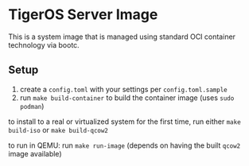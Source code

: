 # TigerOS Server Image

This is a system image that is managed using standard OCI container technology via bootc.





## Setup

1. create a `config.toml` with your settings per `config.toml.sample`
2. run `make build-container` to build the container image (uses `sudo podman`)

to install to a real or virtualized system for the first time, run either `make build-iso` or `make build-qcow2`

to run in QEMU: run `make run-image` (depends on having the built `qcow2` image available)